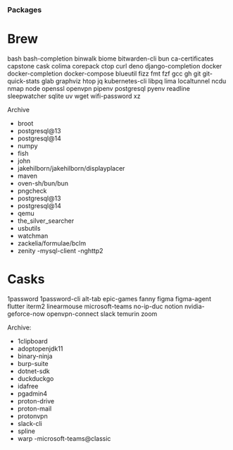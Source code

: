 ### Packages

# Brew

bash
bash-completion
binwalk
biome
bitwarden-cli
bun
ca-certificates
capstone
cask
colima
corepack
ctop
curl
deno
django-completion
docker
docker-completion
docker-compose
blueutil
fizz
fmt
fzf
gcc
gh
git
git-quick-stats
glab
graphviz
htop
jq
kubernetes-cli
libpq
lima
localtunnel
ncdu
nmap
node
openssl
openvpn
pipenv
postgresql
pyenv
readline
sleepwatcher
sqlite
uv
wget
wifi-password
xz

Archive
- broot
- postgresql@13
- postgresql@14
- numpy
- fish
- john
- jakehilborn/jakehilborn/displayplacer
- maven
- oven-sh/bun/bun
- pngcheck
- postgresql@13
- postgresql@14
- qemu
- the_silver_searcher
- usbutils
- watchman
- zackelia/formulae/bclm
- zenity
-mysql-client
-nghttp2

# Casks

1password
1password-cli
alt-tab
epic-games
fanny
figma
figma-agent
flutter
iterm2
linearmouse
microsoft-teams
no-ip-duc
notion
nvidia-geforce-now
openvpn-connect
slack
temurin
zoom

Archive:
- 1clipboard
- adoptopenjdk11
- binary-ninja
- burp-suite
- dotnet-sdk
- duckduckgo
- idafree
- pgadmin4
- proton-drive
- proton-mail
- protonvpn
- slack-cli
- spline
- warp
-microsoft-teams@classic
